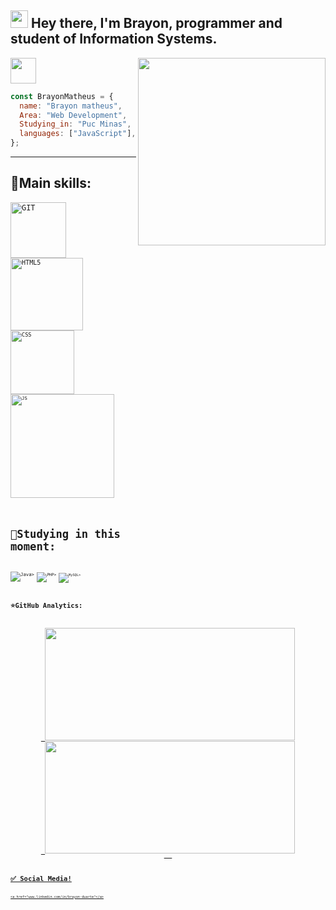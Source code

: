 ## <img src=https://camo.githubusercontent.com/e8e7b06ecf583bc040eb60e44eb5b8e0ecc5421320a92929ce21522dbc34c891/68747470733a2f2f6d656469612e67697068792e636f6d2f6d656469612f6876524a434c467a6361737252346961377a2f67697068792e676966 width="28" > Hey there, I'm Brayon, programmer and student of Information Systems.

<img width="41"  src="https://user-images.githubusercontent.com/102393486/182389777-08c30c91-643c-4fd9-99ea-e554f96a735a.png">
<img align="right" width="300" src="https://i2.wp.com/allhtaccess.info/wp-content/uploads/2018/03/programming.gif?fit=1281%2C716&ssl=1" />


```JavaScript
const BrayonMatheus = {
  name: "Brayon matheus",
  Area: "Web Development",
  Studying_in: "Puc Minas",
  languages: ["JavaScript"],
};
```

----


## 🚀Main skills:

<code><img width="89" alt="GIT" src="https://user-images.githubusercontent.com/102393486/182396136-52c36a4f-dc4e-4335-bfc8-39816dc8a927.png">
<code><img width="116" alt="HTML5" src="https://user-images.githubusercontent.com/102393486/182396334-e327948b-5e7a-4c1b-ac1a-ab52bcd3c911.png">
<code><img width="102" alt="CSS" src="https://user-images.githubusercontent.com/102393486/182395923-247f27a9-4aa8-46a2-be67-ce7cc51bef5e.png">
<code><img width="166" alt="JS" src="https://user-images.githubusercontent.com/102393486/182395824-ef89994f-ca12-4935-af64-78efe39eebb6.png">


# 📖Studying in this moment:

<code>![Java](https://img.shields.io/badge/java-%23ED8B00.svg?style=for-the-badge&logo=java&logoColor=white)>
<code>![PHP](https://img.shields.io/badge/php-%23777BB4.svg?style=for-the-badge&logo=php&logoColor=white)>
<code>![MySQL](https://img.shields.io/badge/mysql-%2300f.svg?style=for-the-badge&logo=mysql&logoColor=white)>


# ⭐GitHub Analytics:

<div align="center">
  <a href="https://github.com/tbrayon">
  <img height="180em" width="400em" src="https://github-readme-stats.vercel.app/api?username=tbrayon&theme=dracula&show_icons=true"/>
  <img height="180em" width="400em" src="https://github-readme-stats.vercel.app/api/top-langs/?username=WilliamDosSantos&layout=compact&langs_count=7&theme=dracula"/>
    </div>

[linkedin]:www.linkedin.com/in/brayon-duarte

# ✅ Social Media!

<a  href="www.linkedin.com/in/brayon-duarte"</a>
